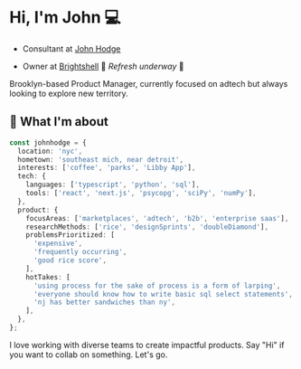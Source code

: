 # Hi, I'm John 💻

- Consultant at [John Hodge](https://www.johnhodge.com)

- Owner at [Brightshell](https://bright.sh) 🚧 _Refresh underway_ 🚧

Brooklyn-based Product Manager, currently focused on adtech but always looking to explore new territory.

## 🎒 What I'm about

```typescript
const johnhodge = {
  location: 'nyc',
  hometown: 'southeast mich, near detroit',
  interests: ['coffee', 'parks', 'Libby App'],
  tech: {
    languages: ['typescript', 'python', 'sql'],
    tools: ['react', 'next.js', 'psycopg', 'sciPy', 'numPy'],
  },
  product: {
    focusAreas: ['marketplaces', 'adtech', 'b2b', 'enterprise saas'],
    researchMethods: ['rice', 'designSprints', 'doubleDiamond'],
    problemsPrioritized: [
      'expensive',
      'frequently occurring',
      'good rice score',
    ],
    hotTakes: [
      'using process for the sake of process is a form of larping',
      'everyone should know how to write basic sql select statements',
      'nj has better sandwiches than ny',
    ],
  },
};
```

I love working with diverse teams to create impactful products. Say "Hi" if you want to collab on something. Let's go.
